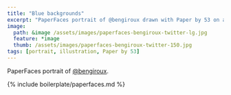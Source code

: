 ```yaml
---
title: "Blue backgrounds"
excerpt: "PaperFaces portrait of @bengiroux drawn with Paper by 53 on an iPad."
image: 
  path: &image /assets/images/paperfaces-bengiroux-twitter-lg.jpg 
  feature: *image
  thumb: /assets/images/paperfaces-bengiroux-twitter-150.jpg
tags: [portrait, illustration, Paper by 53]
---
```


PaperFaces portrait of [@bengiroux](http://twitter.com/bengiroux).

{% include boilerplate/paperfaces.md %}